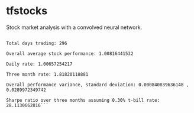 # tfstocks
Stock market analysis with a convolved neural network.


```Expected return: 983.858580321 percent.

Total days trading: 296 

Overall average stock performance: 1.00816441532 

Daily rate: 1.00657254217 

Three month rate: 1.81820118881 

Overall performance variance, standard deviation: 0.000840839636148 , 0.0289972349742 

Sharpe ratio over three months assuming 0.30% t-bill rate: 28.1130662816```

